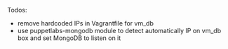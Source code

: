 Todos:
- remove hardcoded IPs in Vagrantfile for vm_db
- use puppetlabs-mongodb module to detect automatically IP on vm_db box and set MongoDB to listen on it
